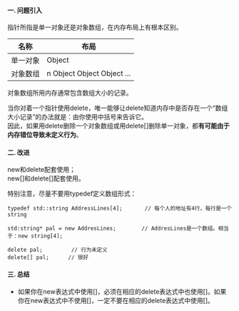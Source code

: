 #### 一. 问题引入
指针所指是单一对象还是对象数组，在内存布局上有根本区别。  

名称 | 布局  
-- | --  
单一对象 | Object  
对象数组 |  n Object Object Object ...  

对象数组所用内存通常包含数组大小的记录。  

当你对着一个指针使用delete，唯一能够让delete知道内存中是否存在一个“数组大小记录”的办法就是：由你使用中括号来告诉它。  
因此，如果用delete删除一个对象数组或用delete[]删除单一对象，都**有可能由于内存错位导致未定义行为**。  

#### 二. 改进
new和delete配套使用；  
new[]和delete[]配套使用。  

特别注意，尽量不要用typedef定义数组形式：  

	typedef std::string AddressLines[4];       // 每个人的地址有4行，每行是一个string
 
	std:string* pal = new AddresLines;        // AddresLines是一个数组。相当于：new string[4];

	delete pal;         // 行为未定义
	delete[] pal;      // 很好

#### 三. 总结
- 如果你在new表达式中使用[]，必须在相应的delete表达式中也使用[]。如果你在new表达式中不使用[]，一定不要在相应的delete表达式中使用[]。